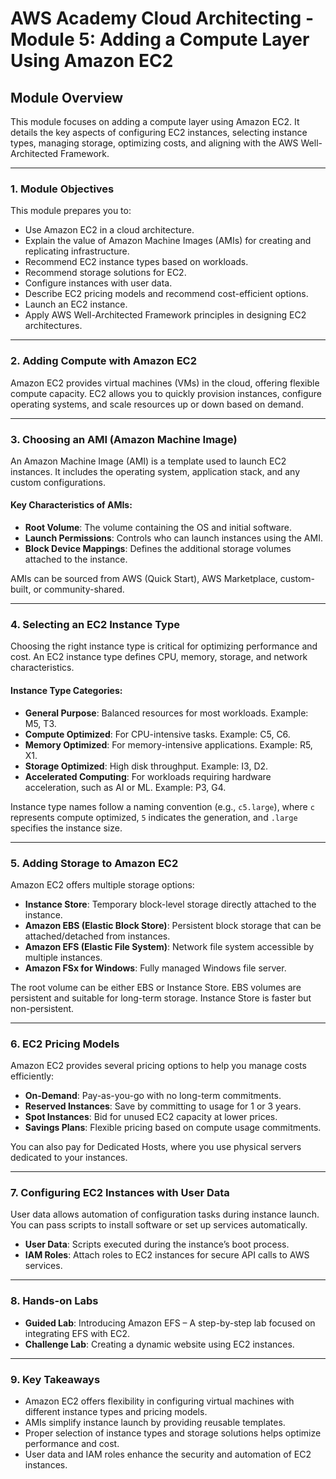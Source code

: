 
# AWS Academy Cloud Architecting - Module 5: Adding a Compute Layer Using Amazon EC2

## Module Overview

This module focuses on adding a compute layer using Amazon EC2. It details the key aspects of configuring EC2 instances, selecting instance types, managing storage, optimizing costs, and aligning with the AWS Well-Architected Framework.

---

### 1. Module Objectives
This module prepares you to:

- Use Amazon EC2 in a cloud architecture.
- Explain the value of Amazon Machine Images (AMIs) for creating and replicating infrastructure.
- Recommend EC2 instance types based on workloads.
- Recommend storage solutions for EC2.
- Configure instances with user data.
- Describe EC2 pricing models and recommend cost-efficient options.
- Launch an EC2 instance.
- Apply AWS Well-Architected Framework principles in designing EC2 architectures.

---

### 2. Adding Compute with Amazon EC2
Amazon EC2 provides virtual machines (VMs) in the cloud, offering flexible compute capacity. EC2 allows you to quickly provision instances, configure operating systems, and scale resources up or down based on demand.

---

### 3. Choosing an AMI (Amazon Machine Image)
An Amazon Machine Image (AMI) is a template used to launch EC2 instances. It includes the operating system, application stack, and any custom configurations.

#### Key Characteristics of AMIs:
- **Root Volume**: The volume containing the OS and initial software.
- **Launch Permissions**: Controls who can launch instances using the AMI.
- **Block Device Mappings**: Defines the additional storage volumes attached to the instance.

AMIs can be sourced from AWS (Quick Start), AWS Marketplace, custom-built, or community-shared.

---

### 4. Selecting an EC2 Instance Type
Choosing the right instance type is critical for optimizing performance and cost. An EC2 instance type defines CPU, memory, storage, and network characteristics.

#### Instance Type Categories:
- **General Purpose**: Balanced resources for most workloads. Example: M5, T3.
- **Compute Optimized**: For CPU-intensive tasks. Example: C5, C6.
- **Memory Optimized**: For memory-intensive applications. Example: R5, X1.
- **Storage Optimized**: High disk throughput. Example: I3, D2.
- **Accelerated Computing**: For workloads requiring hardware acceleration, such as AI or ML. Example: P3, G4.

Instance type names follow a naming convention (e.g., `c5.large`), where `c` represents compute optimized, `5` indicates the generation, and `.large` specifies the instance size.

---

### 5. Adding Storage to Amazon EC2
Amazon EC2 offers multiple storage options:

- **Instance Store**: Temporary block-level storage directly attached to the instance.
- **Amazon EBS (Elastic Block Store)**: Persistent block storage that can be attached/detached from instances.
- **Amazon EFS (Elastic File System)**: Network file system accessible by multiple instances.
- **Amazon FSx for Windows**: Fully managed Windows file server.

The root volume can be either EBS or Instance Store. EBS volumes are persistent and suitable for long-term storage. Instance Store is faster but non-persistent.

---

### 6. EC2 Pricing Models
Amazon EC2 provides several pricing options to help you manage costs efficiently:

- **On-Demand**: Pay-as-you-go with no long-term commitments.
- **Reserved Instances**: Save by committing to usage for 1 or 3 years.
- **Spot Instances**: Bid for unused EC2 capacity at lower prices.
- **Savings Plans**: Flexible pricing based on compute usage commitments.

You can also pay for Dedicated Hosts, where you use physical servers dedicated to your instances.

---

### 7. Configuring EC2 Instances with User Data
User data allows automation of configuration tasks during instance launch. You can pass scripts to install software or set up services automatically.

- **User Data**: Scripts executed during the instance’s boot process.
- **IAM Roles**: Attach roles to EC2 instances for secure API calls to AWS services.

---

### 8. Hands-on Labs
- **Guided Lab**: Introducing Amazon EFS – A step-by-step lab focused on integrating EFS with EC2.
- **Challenge Lab**: Creating a dynamic website using EC2 instances.

---

### 9. Key Takeaways
- Amazon EC2 offers flexibility in configuring virtual machines with different instance types and pricing models.
- AMIs simplify instance launch by providing reusable templates.
- Proper selection of instance types and storage solutions helps optimize performance and cost.
- User data and IAM roles enhance the security and automation of EC2 instances.
